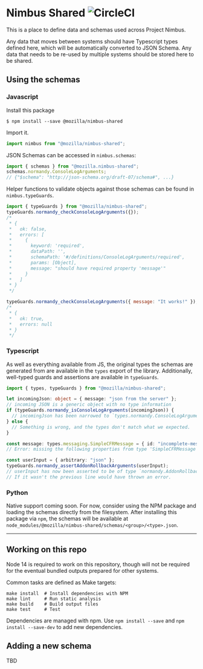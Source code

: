 # Nimbus Shared ![CircleCI](https://img.shields.io/circleci/build/github/mozilla/nimbus-shared)

This is a place to define data and schemas used across Project Nimbus.

Any data that moves between systems should have Typescript types defined here, which will be
automatically converted to JSON Schema. Any data that needs to be re-used by multiple systems should
be stored here to be shared.

## Using the schemas

### Javascript

Install this package

```shell
$ npm install --save @mozilla/nimbus-shared
```

Import it.

```js
import nimbus from "@mozilla/nimbus-shared";
```

JSON Schemas can be accessed in `nimbus.schemas`:

```js
import { schemas } from "@mozilla.nimbus-shared";
schemas.normandy.ConsoleLogArguments;
// {"$schema": "http://json-schema.org/draft-07/schema#", ...}
```

Helper functions to validate objects against those schemas can be found in `nimbus.typeGuards`.

```js
import { typeGuards } from "@mozilla/nimbus-shared";
typeGuards.normandy_checkConsoleLogArguments({});
/*
 * {
 *   ok: false,
 *   errors: [
 *     {
 *       keyword: 'required',
 *       dataPath: '',
 *       schemaPath: '#/definitions/ConsoleLogArguments/required',
 *       params: [Object],
 *       message: "should have required property 'message'"
 *     }
 *   ]
 * }
 */

typeGuards.normandy_checkConsoleLogArguments({ message: "It works!" });
/*
 * {
 *   ok: true,
 *   errors: null
 * }
 */
```

### Typescript

As well as everything available from JS, the original types the schemas are generated from are
available in the `types` export of the library. Additionally, well-typed guards and assertions are
available in `typeGuards`.

```typescript
import { types, typeGuards } from "@mozilla/nimbus-shared";

let incomingJson: object = { message: "json from the server" };
// incoming JSON is a generic object with no type information
if (typeGuards.normandy_isConsoleLogArguments(incomingJson)) {
  // incomingJson has been narrowed to `types.normandy.ConsoleLogArguments
} else {
  // Something is wrong, and the types don't match what we expected.
}

const message: types.messaging.SimpleCFRMessage = { id: "incomplete-message" };
// Error: missing the following properties from type 'SimpleCFRMessage': template, trigger, content

const userInput = { arbitrary: "json" };
typeGuards.normandy_assertAddonRollbackArguments(userInput);
// userInput has now been asserted to be of type `normandy.AddonRollbackArguments`.
// If it wasn't the previous line would have thrown an error.
```

### Python

Native support coming soon. For now, consider using the NPM package and loading the schemas directly
from the filesystem. After installing this package via `npm`, the schemas will be available at
`node_modules/@mozilla/nimbus-shared/schemas/<group>/<type>.json`.

---

## Working on this repo

Node 14 is required to work on this repository, though will not be required for the eventual bundled
outputs prepared for other systems.

Common tasks are defined as Make targets:

```shell
make install  # Install dependencies with NPM
make lint     # Run static analysis
make build    # Build output files
make test     # Test
```

Dependencies are managed with npm. Use `npm install --save` and `npm install --save-dev` to add new
dependencies.

## Adding a new schema

TBD
